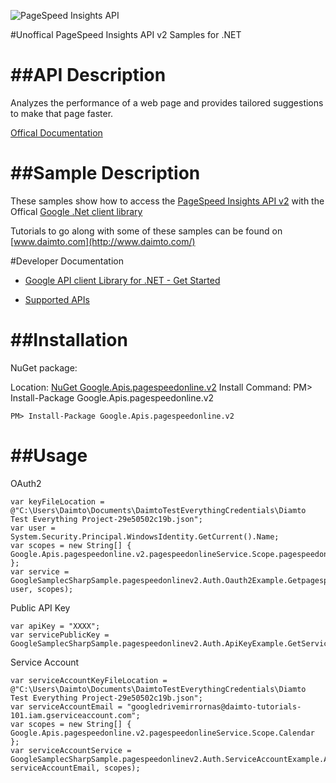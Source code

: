 ﻿![PageSpeed Insights API](https://www.google.com/images/icons/product/pagespeed-32.png)

#Unoffical PageSpeed Insights API v2 Samples for .NET  

##API Description
=============

Analyzes the performance of a web page and provides tailored suggestions to make that page faster.

[Offical Documentation](https://developers.google.com/speed/docs/insights/v2/getting-started)

##Sample Description
=============

These samples show how to access the [PageSpeed Insights API v2](https://developers.google.com/speed/docs/insights/v2/getting-started) with the Offical [Google .Net client library](https://github.com/google/google-api-dotnet-client)

Tutorials to go along with some of these samples can be found on [www.daimto.com](http://www.daimto.com/)

#Developer Documentation

* [Google API client Library for .NET - Get Started](https://developers.google.com/api-client-library/dotnet/get_started)

* [Supported APIs](https://developers.google.com/api-client-library/dotnet/apis/)

##Installation
=================================

NuGet package:

Location: [NuGet Google.Apis.pagespeedonline.v2](https://www.nuget.org/packages/Google.Apis.pagespeedonline.v2)
Install Command: PM>  Install-Package Google.Apis.pagespeedonline.v2

```
PM> Install-Package Google.Apis.pagespeedonline.v2
```

##Usage
=================================

OAuth2
```
var keyFileLocation = @"C:\Users\Daimto\Documents\DaimtoTestEverythingCredentials\Diamto Test Everything Project-29e50502c19b.json";
var user = System.Security.Principal.WindowsIdentity.GetCurrent().Name;
var scopes = new String[] { Google.Apis.pagespeedonline.v2.pagespeedonlineService.Scope.pagespeedonlineReadonly };
var service = GoogleSamplecSharpSample.pagespeedonlinev2.Auth.Oauth2Example.GetpagespeedonlineService(keyFileLocation, user, scopes);
```
Public API Key
```
var apiKey = "XXXX";
var servicePublicKey = GoogleSamplecSharpSample.pagespeedonlinev2.Auth.ApiKeyExample.GetService(apiKey);
```
Service Account
```
var serviceAccountKeyFileLocation = @"C:\Users\Daimto\Documents\DaimtoTestEverythingCredentials\Diamto Test Everything Project-29e50502c19b.json";
var serviceAccountEmail = "googledrivemirrornas@daimto-tutorials-101.iam.gserviceaccount.com";
var scopes = new String[] { Google.Apis.pagespeedonline.v2.pagespeedonlineService.Scope.Calendar };            
var serviceAccountService = GoogleSamplecSharpSample.pagespeedonlinev2.Auth.ServiceAccountExample.AuthenticateServiceAccount(serviceAccountKeyFileLocation, serviceAccountEmail, scopes);
```
